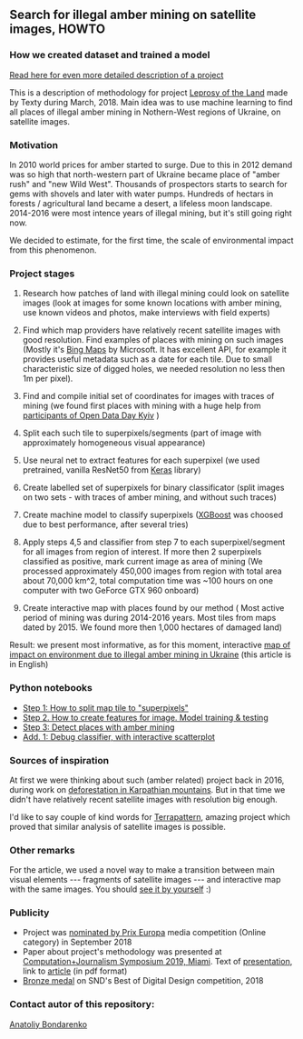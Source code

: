 ## Search for illegal amber mining on satellite images, HOWTO
### How we created dataset and trained a model

[Read here for even more detailed description of a project](./doc/c+j2019.md)

This is a description of methodology for project [Leprosy of the Land](http://texty.org.ua/d/2018/amber_eng) made by Texty during March, 2018. Main idea was to use machine learning to find all places of illegal amber mining in Nothern-West regions of Ukraine, on satellite images.


### Motivation

In 2010 world prices for amber started to surge. Due to this in 2012 demand was so high that north-western part of Ukraine became place of "amber rush" and "new Wild West". Thousands of prospectors starts to search for gems with shovels and later with water pumps. Hundreds of hectars in forests / agricultural land became a desert, a lifeless moon landscape. 2014-2016 were most intence years of illegal mining, but it's still going right now. 

We decided to estimate, for the first time, the scale of environmental impact from this phenomenon. 




### Project stages 

1. Research how patches of land with illegal mining could look on satellite images (look at images for some known locations with amber mining, use known videos and photos, make interviews with field experts)

2. Find which map providers have relatively recent satellite images with good resolution. Find examples of places with mining on such images (Mostly it's [Bing Maps](https://www.bing.com/maps?osid=6c00a44b-a9e3-4162-9c6d-6a962b7a717e&cp=50.528222~28.304432&lvl=15&style=h&v=2&sV=2&form=S00027) by Microsoft. It has excellent API, for example it provides useful metadata such as a date for each tile. Due to small characteristic size of digged holes, we needed resolution no less then 1m per pixel). 

3. Find and compile initial set of coordinates for images with traces of mining (we found first places with mining with a huge help from [participants of Open Data Day Kyiv](https://www.facebook.com/media/set/?set=ms.c.eJxFj8ENADEIwzY6FQIB9l~%3BsVCrar2USIm5OppQ7FC6fNAjFBmYxIJhJD71ARaVKhAMMbXDdE~_nQqgE4RlwDXWuY2lzWJ3yh2obmGLbawGvx81i~_jP3YAgZIbYNp1~_gtrNmS6AxyMiLPWokfOYA7Bg~-~-.bps.a.1545667108865793.1073741952.855566061209238&type=1) )

4. Split each such tile to superpixels/segments (part of image with approximately homogeneous visual appearance)

5. Use neural net to extract features for each superpixel (we used pretrained, vanilla ResNet50 from [Keras](https://keras.io/) library)

6. Create labelled set of superpixels for binary classificator (split images on two sets - with traces of amber mining, and without such traces)

7. Create machine model to classify superpixels ([XGBoost](http://dmlc.cs.washington.edu/xgboost.html) was choosed due to best performance, after several tries)

8. Apply steps 4,5 and classifier from step 7 to each superpixel/segment for all images from region of interest. If more then 2 superpixels classified as positive, mark current image as area of mining (We processed approximately 450,000 images from region with total area about 70,000 km^2, total computation time was ~100 hours on one computer with two GeForce GTX 960 onboard)

9. Create interactive map with places found by our method ( Most active period of mining was during 2014-2016 years. Most tiles from maps dated by 2015. We found more then 1,000 hectares of damaged land)


Result: we present most informative, as for this moment, interactive [map of impact on environment due to illegal amber mining in Ukraine](http://texty.org.ua/d/2018/amber_eng) (this article is in English)


### Python notebooks

* [Step 1: How to split map tile to "superpixels"](./model/step1.ipynb)
* [Step 2. How to create features for image. Model training & testing](./model/step2.ipynb)
* [Step 3: Detect places with amber mining](./model/step3.ipynb)
* [Add. 1: Debug classifier, with interactive scatterplot](./model/visually_debug_model.ipynb)



### Sources of inspiration

At first we were thinking about such (amber related) project back in 2016, during work on [deforestation in Karpathian mountains](http://texty.org.ua/d/deforestation/). But in that time we didn't have relatively recent satellite images with  resolution big enough. 

I'd like to say couple of kind words for [Terrapattern](http://www.terrapattern.com/), amazing project which proved that similar analysis of satellite images is possible.


### Other remarks
For the article, we used a novel way to make a transition between main visual elements --- fragments of satellite images --- and interactive map with the same images. You should [see it by yourself](http://texty.org.ua/d/2018/amber_eng) :)



### Publicity
* Project was [nominated by Prix Europa](https://www.prixeuropa.eu/s/PE18_Nominations_Online-Projects.pdf) media competition (Online category) in September 2018
* Paper about project's methodology was presented at [Computation+Journalism Symposium 2019, Miami](https://vimeo.com/album/5731415/video/315001251). Text of [presentation](./doc/c+j2019.md), link to [article](https://github.com/texty/amber-methodology/blob/master/doc/rarcticle.pdf) (in pdf format) 
* [Bronze medal]((https://www.snd.org/bodd/2019/02/12/2018-results/)) on SND's Best of Digital Design competition, 2018



### Contact autor of this repository:

[Anatoliy Bondarenko](https://twitter.com/dvrnd)
